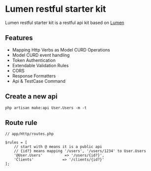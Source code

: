 # Lumen restful starter kit

Lumen restful starter kit is a restful api kit based on [Lumen](https://github.com/laravel/lumen)

## Features

* Mapping Http Verbs as Model CURD Operations
* Model CURD event handling
* Token Authentication
* Extendable Validation Rules
* CORS
* Response Formatters
* Api & TestCase Command

## Create a new api

```
php artisan make:api User.Users -m -t
```

## Route rule

```
// app/Http/routes.php

$rules = [
    // start with @ means it is a public api
    // {id?} means mapping '/users', '/users/1234' to User.Users
    '@User.Users'          => '/users/{id?}',
    'Clients'             => '/clients/{id?}'
];
```

